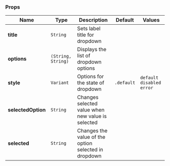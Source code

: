 ### Props
| Name | Type | Description | Default | Values |
| --- | ----------- | --------- | --------- | --------- |
| **title** | `String` | Sets label title for dropdown |  |  |
| **options** | `(String, String)` | Displays the list of dropdown options | |  |
| **style** | `Variant` | Options for the state of dropdown | `.default` | `default` `disabled` `error` |
| **selectedOption** | `String` | Changes selected value when new value is selected |  |  |
| **selected** | `String` | Changes the value of the option selected in dropdown |  | |

